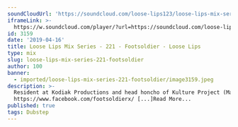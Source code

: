```yaml
---
soundCloudUrl: 'https://soundcloud.com/loose-lips123/loose-lips-mix-series-221-footsoldier'
iframeLink: >-
  https://w.soundcloud.com/player/?url=https://soundcloud.com/loose-lips123/loose-lips-mix-series-221-footsoldier&color=00aabb&auto_play=false&hide_related=false&show_comments=true&show_user=true&show_reposts=false
id: 3159
date: '2019-04-16'
title: Loose Lips Mix Series - 221 - Footsoldier - Loose Lips
type: mix
slug: loose-lips-mix-series-221-footsoldier
author: 100
banner:
  - imported/loose-lips-mix-series-221-footsoldier/image3159.jpeg
description: >-
  Resident at Kodiak Productions and head honcho of Kulture Project (Manchester)
  https://www.facebook.com/footsoldierx/ [...]Read More...
published: true
tags: Dubstep
---
```

